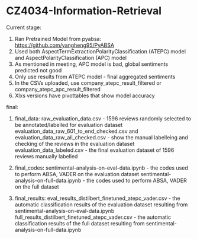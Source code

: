 # CZ4034-Information-Retrieval

Current stage:
  1. Ran Pretrained Model from pyabsa: https://github.com/yangheng95/PyABSA
  2. Used both AspectTermExtractionPolarityClassification (ATEPC) model and AspectPolarityClassification (APC) model
  3. As mentioned in meeting, APC model is bad, global sentiments predicted not good
  4. Only use results from ATEPC model - final aggregated sentiments
  5. In the CSVs uploaded, use company_atepc_result_filtered or company_atepc_apc_result_filtered
  6. Xlxs versions have pivottables that show model accuracy
  

final:
1. final_data:
raw_evaluation_data.csv - 1596 reviews randomly selected to be annotated/labelled for evaluation dataset
evaluation_data_raw_601_to_end_checked.csv and evaluation_data_raw_all_checked.csv - show the manual labelleing and checking of the reviews in the evaluation dataset
evaluation_data_labeled.csv - the final evaluation dataset of 1596 reviews manually labelled

2. final_codes:
sentimental-analysis-on-eval-data.ipynb - the codes used to perform ABSA, VADER on the evaluation dataset
sentimental-analysis-on-full-data.ipynb - the codes used to perform ABSA, VADER on the full dataset

3. final_results:
eval_results_distilbert_finetuned_atepc_vader.csv - the automatic classification results of the evaluation dataset resulting from sentimental-analysis-on-eval-data.ipynb
full_results_distilbert_finetuned_atepc_vader.csv - the automatic classification results of the full dataset resulting from sentimental-analysis-on-full-data.ipynb
